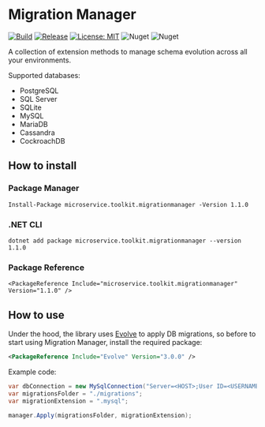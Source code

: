 ﻿# Migration Manager

[![Build](https://github.com/MpStyle/microservicetoolkit/actions/workflows/build.yml/badge.svg)](https://github.com/MpStyle/microservicetoolkit/actions/workflows/build.yml)
[![Release](https://github.com/MpStyle/microservicetoolkit/actions/workflows/release.yml/badge.svg)](https://github.com/MpStyle/microservicetoolkit/actions/workflows/release.yml)
[![License: MIT](https://img.shields.io/badge/License-MIT-yellow.svg)](https://opensource.org/licenses/MIT)
![Nuget](https://img.shields.io/nuget/dt/microservice.toolkit.migrationmanager)
![Nuget](https://img.shields.io/nuget/v/microservice.toolkit.migrationmanager)

A collection of extension methods to manage schema evolution across all your environments.

Supported databases:
- PostgreSQL
- SQL Server
- SQLite
- MySQL
- MariaDB
- Cassandra
- CockroachDB

## How to install

### Package Manager
```
Install-Package microservice.toolkit.migrationmanager -Version 1.1.0
```

### .NET CLI
```
dotnet add package microservice.toolkit.migrationmanager --version 1.1.0
```

### Package Reference
```
<PackageReference Include="microservice.toolkit.migrationmanager" Version="1.1.0" />
```

## How to use
Under the hood, the library uses [Evolve](https://evolve-db.netlify.app/) to apply DB migrations, so before to start using Migration Manager, install the required package:

```xml
<PackageReference Include="Evolve" Version="3.0.0" />
```

Example code:
```C#
var dbConnection = new MySqlConnection("Server=<HOST>;User ID=<USERNAME>;Password=<PASSWORD>;database=<DATABASE_NAME>;");
var migrationsFolder = "./migrations";
var migrationExtension = ".mysql";

manager.Apply(migrationsFolder, migrationExtension);
```